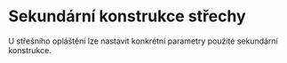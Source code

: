 
# Sekundární konstrukce střechy

U střešního opláštění lze nastavit konkrétní parametry použité sekundární konstrukce.
